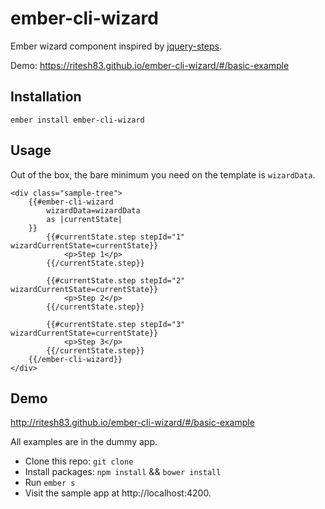 # ember-cli-wizard

Ember wizard component inspired by [jquery-steps](http://www.jquery-steps.com/examples).

Demo: https://ritesh83.github.io/ember-cli-wizard/#/basic-example

## Installation

    ember install ember-cli-wizard

## Usage

Out of the box, the bare minimum you need on the template is `wizardData`.

````Handlebars
<div class="sample-tree">
    {{#ember-cli-wizard
        wizardData=wizardData        
        as |currentState|
    }}
        {{#currentState.step stepId="1" wizardCurrentState=currentState}}
            <p>Step 1</p>
        {{/currentState.step}}

        {{#currentState.step stepId="2" wizardCurrentState=currentState}}
            <p>Step 2</p>
        {{/currentState.step}}

        {{#currentState.step stepId="3" wizardCurrentState=currentState}}
            <p>Step 3</p>
        {{/currentState.step}}
    {{/ember-cli-wizard}}
</div>
````

## Demo

http://ritesh83.github.io/ember-cli-wizard/#/basic-example

All examples are in the dummy app.

* Clone this repo: `git clone`
* Install packages: `npm install` && `bower install`
* Run `ember s`
* Visit the sample app at http://localhost:4200.

